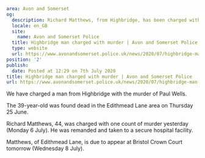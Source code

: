 ```yaml
area: Avon and Somerset
og:
  description: Richard Matthews, from Highbridge, has been charged with the murder of Paul Wells.
  locale: en_GB
  site:
    name: Avon and Somerset Police
  title: Highbridge man charged with murder | Avon and Somerset Police
  type: website
  url: https://www.avonandsomerset.police.uk/news/2020/07/highbridge-man-charged-with-murder/
position: '2'
publish:
  date: Posted at 12:29 on 7th July 2020
title: Highbridge man charged with murder | Avon and Somerset Police
url: https://www.avonandsomerset.police.uk/news/2020/07/highbridge-man-charged-with-murder/
```

We have charged a man from Highbridge with the murder of Paul Wells.

The 39-year-old was found dead in the Edithmead Lane area on Thursday 25 June.

Richard Matthews, 44, was charged with one count of murder yesterday (Monday 6 July). He was remanded and taken to a secure hospital facility.

Matthews, of Edithmead Lane, is due to appear at Bristol Crown Court tomorrow (Wednesday 8 July).
